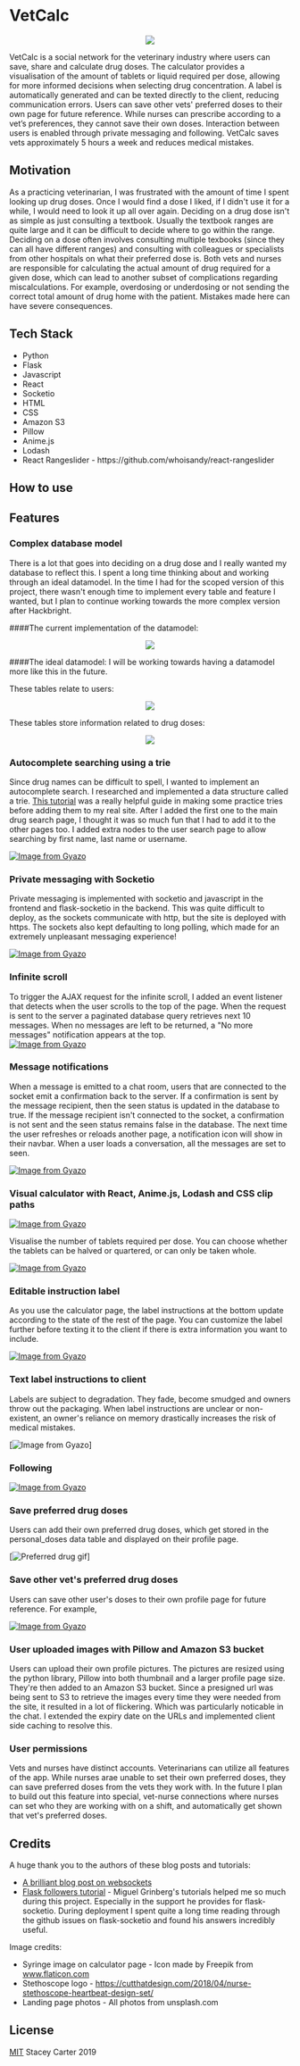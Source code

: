 # VetCalc

<p align="center">
  <img src="/static/logos/pinkStethGreyText.jpg"/>
</p>

VetCalc is a social network for the veterinary industry where users can save, share and calculate drug doses. The calculator provides a visualisation of the amount of tablets or liquid required per dose, allowing for more informed decisions when selecting drug concentration. A label is automatically generated and can be texted directly to the client, reducing communication errors.
Users can save other vets' preferred doses to their own page for future reference. While nurses can prescribe according to a vet’s preferences, they cannot save their own doses. Interaction between users is enabled through private messaging and following.
VetCalc saves vets approximately 5 hours a week and reduces medical mistakes.

## Motivation

As a practicing veterinarian, I was frustrated with the amount of time I spent looking up drug doses. Once I would find a dose I liked, if I didn't use it for a while, I would need to look it up all over again. 
Deciding on a drug dose isn't as simple as just consulting a textbook. Usually the textbook ranges are quite large and it can be difficult to decide where to go within the range. Deciding on a dose often involves consulting multiple texbooks (since they can all have different ranges) and consulting with colleagues or specialists from other hospitals on what their preferred dose is.
Both vets and nurses are responsible for calculating the actual amount of drug required for a given dose, which can lead to another subset of complications regarding miscalculations. For example, overdosing or underdosing or not sending the correct total amount of drug home with the patient. Mistakes made here can have severe consequences.  

## Tech Stack

<ul>

  <li>Python </li>
  <li> Flask
    
  </li>
  <li> Javascript
  
  </li>
  <li> React
  
  </li>
  <li> Socketio
  
  </li>
  <li> HTML
  
  </li>
  <li> CSS
  
  </li>

   <li>Amazon S3
  </li>

  <li>Pillow
  </li>

  <li>Anime.js
  </li>

  <li>Lodash
  </li>

  <li>React Rangeslider - https://github.com/whoisandy/react-rangeslider
  </li>

 </ul>

## How to use

## Features

### Complex database model
There is a lot that goes into deciding on a drug dose and I really wanted my database to reflect this.
I spent a long time thinking about and working through an ideal datamodel. In the time I had for the scoped version of this project, there wasn't enough time to implement every table and feature I wanted, but I plan to continue working towards the more complex version after Hackbright.

####The current implementation of the datamodel:
<p align="center">
  <img src="/static/current_datamodel.png"/>
</p>

####The ideal datamodel:
I will be working towards having a datamodel more like this in the future. 

These tables relate to users:
<p align="center">
  <img src="/static/future_user_database.png"/>
</p>

These tables store information related to drug doses:
<p align="center">
  <img src="/static/future_drug_database.png"/>
</p>

### Autocomplete searching using a trie
Since drug names can be difficult to spell, I wanted to implement an autocomplete search. I researched and implemented a data structure called a trie. <a href="https://hackerfall.com/story/autocomplete-using-tries">This tutorial</a> was a really helpful guide in making some practice tries before adding them to my real site. After I added the first one to the main drug search page, I thought it was so much fun that I had to add it to the other pages too. I added extra nodes to the user search page to allow searching by first name, last name or username.   

[![Image from Gyazo](https://i.gyazo.com/85243a7670ed5ffe9f4442c0af98c542.gif)](https://gyazo.com/85243a7670ed5ffe9f4442c0af98c542)

### Private messaging with Socketio
Private messaging is implemented with socketio and javascript in the frontend and flask-socketio in the backend. This was quite difficult to deploy, as the sockets communicate with http, but the site is deployed with https. The sockets also kept defaulting to long polling, which made for an extremely unpleasant messaging experience! 

[![Image from Gyazo](https://i.gyazo.com/8ae0080b9db817bb262f00d4cdc5c2e7.gif)](https://gyazo.com/8ae0080b9db817bb262f00d4cdc5c2e7)

### Infinite scroll
To trigger the AJAX request for the infinite scroll, I added an event listener that detects when the user scrolls to the top of the page. When the request is sent to the server a paginated database query retrieves next 10 messages. When no messages are left to be returned, a "No more messages" notification appears at the top.  
[![Image from Gyazo](https://i.gyazo.com/0b975a41b142467162c36870c1711432.gif)](https://gyazo.com/0b975a41b142467162c36870c1711432)

### Message notifications
When a message is emitted to a chat room, users that are connected to the socket emit a confirmation back to the server. If a confirmation is sent by the message recipient, then the seen status is updated in the database to true. If the message recipient isn't connected to the socket, a confirmation is not sent and the seen status remains false in the database. The next time the user refreshes or reloads another page, a notification icon will show in their navbar. When a user loads a conversation, all the messages are set to seen. 

[![Image from Gyazo](https://i.gyazo.com/f6ce276e68a19a92be0b768c77cc364e.gif)](https://gyazo.com/f6ce276e68a19a92be0b768c77cc364e)

### Visual calculator with React, Anime.js, Lodash and CSS clip paths

[![Image from Gyazo](https://i.gyazo.com/7990078b6b34ad95f248b6cbe1c8e2b9.gif)](https://gyazo.com/7990078b6b34ad95f248b6cbe1c8e2b9)

Visualise the number of tablets required per dose. You can choose whether the tablets can be halved or quartered, or can only be taken whole.

[![Image from Gyazo](https://i.gyazo.com/9556d7e681c5e7495493e096332a5241.gif)](https://gyazo.com/9556d7e681c5e7495493e096332a5241)

### Editable instruction label
As you use the calculator page, the label instructions at the bottom update according to the state of the rest of the page. You can customize the label further before texting it to the client if there is extra information you want to include.

[![Image from Gyazo](https://i.gyazo.com/4aea8292d8057de35798ea89f449709f.gif)](https://gyazo.com/4aea8292d8057de35798ea89f449709f)


### Text label instructions to client
Labels are subject to degradation. They fade, become smudged and owners throw out the packaging. When label instructions are unclear or non-existent, an owner's reliance on memory drastically increases the risk of medical mistakes.  

[![Image from Gyazo](/static/text_client.gif)]


### Following

[![Image from Gyazo](https://i.gyazo.com/d296e5b816f7f1da41a68b5e71ea8ca7.gif)](https://gyazo.com/d296e5b816f7f1da41a68b5e71ea8ca7)


### Save preferred drug doses
Users can add their own preferred drug doses, which get stored in the personal_doses data table and displayed on their profile page.

[![Preferred drug gif](/static/save_dose.gif)]

### Save other vet's preferred drug doses

Users can save other user's doses to their own profile page for future reference. For example, 

[![Image from Gyazo](https://i.gyazo.com/53b01d98daf4a21202b6795a4c9aeedd.gif)](https://gyazo.com/53b01d98daf4a21202b6795a4c9aeedd)

### User uploaded images with Pillow and Amazon S3 bucket
Users can upload their own profile pictures. The pictures are resized using the python library, Pillow into both thumbnail and a larger profile page size. They're then added to an Amazon S3 bucket.
Since a presigned url was being sent to S3 to retrieve the images every time they were needed from the site, it resulted in a lot of flickering. Which was particularly noticable in the chat. I extended the expiry date on the URLs and implemented client side caching to resolve this. 

### User permissions
Vets and nurses have distinct accounts. Veterinarians can utilize all features of the app. While nurses arae unable to set their own preferred doses, they can save preferred doses from the vets they work with. In the future I plan to build out this feature into special, vet-nurse connections where nurses can set who they are working with on a shift, and automatically get shown that vet's preferred doses.

## Credits

A huge thank you to the authors of these blog posts and tutorials: 
* <a href="https://secdevops.ai/weekend-project-part-2-turning-flask-into-a-real-time-websocket-server-using-flask-socketio-ab6b45f1d896"> A brilliant blog post on websockets </a>
* <a href="https://blog.miguelgrinberg.com/post/the-flask-mega-tutorial-part-viii-followers">Flask followers tutorial</a> - Miguel Grinberg's tutorials helped me so much during this project. Especially in the support he provides for flask-socketio. During deployment I spent quite a long time reading through the github issues on flask-socketio and found his answers incredibly useful.  


Image credits:
* Syringe image on calculator page - Icon made by Freepik from www.flaticon.com
* Stethoscope logo - https://cutthatdesign.com/2018/04/nurse-stethoscope-heartbeat-design-set/
* Landing page photos - All photos from unsplash.com



## License
[MIT](https://choosealicense.com/licenses/mit/) Stacey Carter 2019